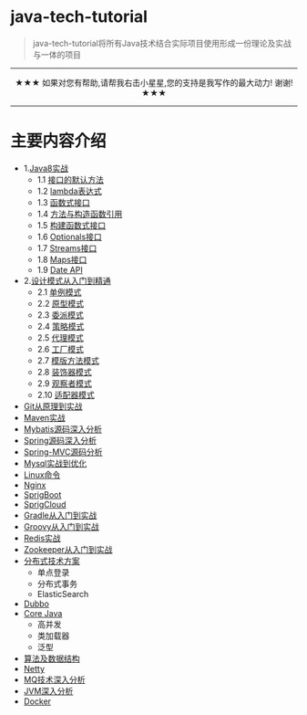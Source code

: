 # java-tech-tutorial
> java-tech-tutorial将所有Java技术结合实际项目使用形成一份理论及实战与一体的项目

---

<p align="center">
 ★★★ 如果对您有帮助,请帮我右击小星星,您的支持是我写作的最大动力! 谢谢! ★★★
</p>

---

# 主要内容介绍
* 1.[Java8实战](./doc/java8/01.0.md)
   - 1.1 [接口的默认方法](./doc/java8/01.1.md)
   - 1.2 [lambda表达式](./doc/java8/01.2.md)
   - 1.3 [函数式接口](./doc/java8/01.3.md)
   - 1.4 [方法与构造函数引用](./doc/java8/01.4.md)
   - 1.5 [构建函数式接口](./doc/java8/01.5.md)
   - 1.6 [Optionals接口](./doc/java8/01.6.md)
   - 1.7 [Streams接口](./doc/java8/01.7.md)
   - 1.8 [Maps接口](./doc/java8/01.8.md)
   - 1.9 [Date API](./doc/java8/01.9.md)
* 2.[设计模式从入门到精通](./doc/designPattern/02.0.md)
   - 2.1 [单例模式](./doc/designPattern/02.1.md)
   - 2.2 [原型模式](./doc/designPattern/02.2.md)
   - 2.3 [委派模式](./doc/designPattern/02.3.md)
   - 2.4 [策略模式](./doc/designPattern/02.4.md)
   - 2.5 [代理模式](./doc/designPattern/02.5.md)
   - 2.6 [工厂模式](./doc/designPattern/02.6.md)
   - 2.7 [模版方法模式](./doc/designPattern/02.7.md)
   - 2.8 [装饰器模式](./doc/designPattern/02.8.md)
   - 2.9 [观察者模式](./doc/designPattern/02.9.md)
   - 2.10 [适配器模式](./doc/designPattern/02.10.md)
* [Git从原理到实战](#git)
* [Maven实战](#maven)
* [Mybatis源码深入分析](#mybatis)
* [Spring源码深入分析](#spring)
* [Spring-MVC源码分析](#springmvc)
* [Mysql实战到优化](#mysql)
* [Linux命令](#linux)
* [Nginx](#nginx)
* [SprigBoot](#springboot)
* [SprigCloud](#springcloud)
* [Gradle从入门到实战](#gradle)
* [Groovy从入门到实战](#groovy)
* [Redis实战](#redis)
* [Zookeeper从入门到实战](#zookeeper)
* [分布式技术方案](#distributed)
   * 单点登录
   * 分布式事务
   * ElasticSearch
* [Dubbo](#dubbo)
* [Core Java](#core-java)
   * 高并发
   * 类加载器
   * 泛型
* [算法及数据结构](#suanfa)   
* [Netty](#Netty)
* [MQ技术深入分析](#MQ)
* [JVM深入分析](#JVM)
* [Docker](#docker)

